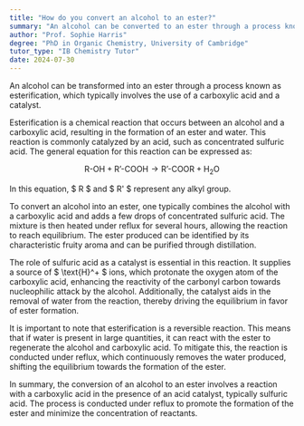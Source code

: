 ```yaml
---
title: "How do you convert an alcohol to an ester?"
summary: "An alcohol can be converted to an ester through a process known as esterification, typically using a carboxylic acid and a catalyst."
author: "Prof. Sophie Harris"
degree: "PhD in Organic Chemistry, University of Cambridge"
tutor_type: "IB Chemistry Tutor"
date: 2024-07-30
---
```


An alcohol can be transformed into an ester through a process known as esterification, which typically involves the use of a carboxylic acid and a catalyst.

Esterification is a chemical reaction that occurs between an alcohol and a carboxylic acid, resulting in the formation of an ester and water. This reaction is commonly catalyzed by an acid, such as concentrated sulfuric acid. The general equation for this reaction can be expressed as:

$$ 
\text{R-OH} + \text{R'-COOH} \rightarrow \text{R'-COOR} + \text{H}_2\text{O} 
$$

In this equation, $ R $ and $ R' $ represent any alkyl group.

To convert an alcohol into an ester, one typically combines the alcohol with a carboxylic acid and adds a few drops of concentrated sulfuric acid. The mixture is then heated under reflux for several hours, allowing the reaction to reach equilibrium. The ester produced can be identified by its characteristic fruity aroma and can be purified through distillation.

The role of sulfuric acid as a catalyst is essential in this reaction. It supplies a source of $ \text{H}^+ $ ions, which protonate the oxygen atom of the carboxylic acid, enhancing the reactivity of the carbonyl carbon towards nucleophilic attack by the alcohol. Additionally, the catalyst aids in the removal of water from the reaction, thereby driving the equilibrium in favor of ester formation.

It is important to note that esterification is a reversible reaction. This means that if water is present in large quantities, it can react with the ester to regenerate the alcohol and carboxylic acid. To mitigate this, the reaction is conducted under reflux, which continuously removes the water produced, shifting the equilibrium towards the formation of the ester.

In summary, the conversion of an alcohol to an ester involves a reaction with a carboxylic acid in the presence of an acid catalyst, typically sulfuric acid. The process is conducted under reflux to promote the formation of the ester and minimize the concentration of reactants.
    